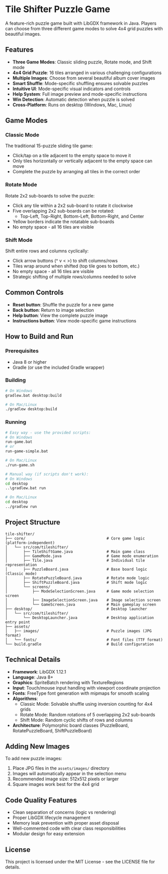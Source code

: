 # Tile Shifter Puzzle Game

A feature-rich puzzle game built with LibGDX framework in Java. Players can choose from three different game modes to solve 4x4 grid puzzles with beautiful images.

## Features

- **Three Game Modes**: Classic sliding puzzle, Rotate mode, and Shift mode
- **4x4 Grid Puzzle**: 16 tiles arranged in various challenging configurations
- **Multiple Images**: Choose from several beautiful album cover images
- **Smart Shuffle**: Mode-specific shuffling ensures solvable puzzles
- **Intuitive UI**: Mode-specific visual indicators and controls
- **Help System**: Full image preview and mode-specific instructions
- **Win Detection**: Automatic detection when puzzle is solved
- **Cross-Platform**: Runs on desktop (Windows, Mac, Linux)

## Game Modes

### Classic Mode
The traditional 15-puzzle sliding tile game:
- Click/tap on a tile adjacent to the empty space to move it
- Only tiles horizontally or vertically adjacent to the empty space can move
- Complete the puzzle by arranging all tiles in the correct order

### Rotate Mode
Rotate 2x2 sub-boards to solve the puzzle:
- Click any tile within a 2x2 sub-board to rotate it clockwise
- Five overlapping 2x2 sub-boards can be rotated:
  - Top-Left, Top-Right, Bottom-Left, Bottom-Right, and Center
- Yellow borders indicate the rotatable sub-boards
- No empty space - all 16 tiles are visible

### Shift Mode
Shift entire rows and columns cyclically:
- Click arrow buttons (^ v < >) to shift columns/rows
- Tiles wrap around when shifted (top tile goes to bottom, etc.)
- No empty space - all 16 tiles are visible
- Strategic shifting of multiple rows/columns needed to solve

## Common Controls

- **Reset button**: Shuffle the puzzle for a new game
- **Back button**: Return to image selection
- **Help button**: View the complete puzzle image
- **Instructions button**: View mode-specific game instructions

## How to Build and Run

### Prerequisites
- Java 8 or higher
- Gradle (or use the included Gradle wrapper)

### Building
```bash
# On Windows
gradlew.bat desktop:build

# On Mac/Linux  
./gradlew desktop:build
```

### Running
```bash
# Easy way - use the provided scripts:
# On Windows
run-game.bat
# or
run-game-simple.bat

# On Mac/Linux
./run-game.sh

# Manual way (if scripts don't work):
# On Windows
cd desktop
..\gradlew.bat run

# On Mac/Linux
cd desktop
../gradlew run
```

## Project Structure

```
tile-shifter/
├── core/                                    # Core game logic (platform-independent)
│   └── src/com/tileshifter/
│       ├── TileShiftGame.java               # Main game class
│       ├── GameMode.java                    # Game mode enumeration
│       ├── Tile.java                        # Individual tile representation
│       ├── PuzzleBoard.java                 # Base board logic (Classic mode)
│       ├── RotatePuzzleBoard.java           # Rotate mode logic
│       ├── ShiftPuzzleBoard.java            # Shift mode logic
│       └── screens/
│           ├── ModeSelectionScreen.java     # Game mode selection screen
│           ├── ImageSelectionScreen.java    # Image selection screen
│           └── GameScreen.java              # Main gameplay screen
├── desktop/                                 # Desktop launcher
│   └── src/com/tileshifter/
│       └── DesktopLauncher.java             # Desktop application entry point
├── assets/
│   ├── images/                              # Puzzle images (JPG format)
│   └── fonts/                               # Font files (TTF format)
└── build.gradle                             # Build configuration
```

## Technical Details

- **Framework**: LibGDX 1.12.1
- **Language**: Java 8+
- **Graphics**: SpriteBatch rendering with TextureRegions
- **Input**: Touch/mouse input handling with viewport coordinate projection
- **Fonts**: FreeType font generation with mipmaps for smooth scaling
- **Algorithms**: 
  - Classic Mode: Solvable shuffle using inversion counting for 4x4 grids
  - Rotate Mode: Random rotations of 5 overlapping 2x2 sub-boards
  - Shift Mode: Random cyclic shifts of rows and columns
- **Architecture**: Polymorphic board classes (PuzzleBoard, RotatePuzzleBoard, ShiftPuzzleBoard)

## Adding New Images

To add new puzzle images:
1. Place JPG files in the `assets/images/` directory
2. Images will automatically appear in the selection menu
3. Recommended image size: 512x512 pixels or larger
4. Square images work best for the 4x4 grid

## Code Quality Features

- Clean separation of concerns (logic vs rendering)
- Proper LibGDX lifecycle management
- Memory leak prevention with proper asset disposal
- Well-commented code with clear class responsibilities
- Modular design for easy extension

## License

This project is licensed under the MIT License - see the LICENSE file for details.
